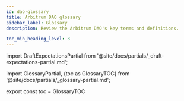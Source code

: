```yaml
---
id: dao-glossary
title: Arbitrum DAO glossary
sidebar_label: Glossary
description: Review the Arbitrum DAO's key terms and definitions.

toc_min_heading_level: 3
---
```


import DraftExpectationsPartial from '@site/docs/partials/_draft-expectations-partial.md'; 

<DraftExpectationsPartial />


import GlossaryPartial, {toc as GlossaryTOC} from '@site/docs/partials/_glossary-partial.md';

<GlossaryPartial />

export const toc = GlossaryTOC
